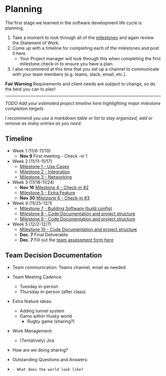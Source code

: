 # Planning

The first stage we learned in the software development life cycle is planning. 

1. Take a moment to look through all of the [milestones](./../) and again review the Statement of Work. 
2. Come up with a timeline for completing each of the milestones and post it here.
	- Your Project manager will look through this when completing the first milestone check-in to ensure you have a plan.
3. I also recommend at this time that you set up a channel to communicate with your team members (e.g. teams, slack, email, etc.).

**Fair Warning** Requirements and client needs are subject to change, so do the best you can to plan!

<hr>

*TODO Add your estimated project timeline here highlighting major milestone completion targets*

*I recommend you use a markdown table or list to stay organized, add or remove as many entries as you need.*


## Timeline

- Week 1 (11/6-11/10)
	* **Nov 9** First meeting - Check -in 1
- Week 2 (11/11-11/17)
	* [Milestone 1 - Use Cases](./1/README.md)
	* [Milestone 2 - Integration](./2/README.md)
	* [Milestone 3 - Networking](./3/README.md)
- Week 3 (11/18-11/24)
	* **Nov 16** [Milestone 4 - Check-in #2](./4/README.md)
	* [Milestone 5 - Extra Feature](./5/README.md)
	* **Nov 30** [Milestone 6 - Check-in #3](./6/README.md)
- Week 4 (11/25-12/1)
	* [Milestone 7 - Building Software (build config)](./7/README.md)
	* [Milestone 8 - Code Documentation and project structure](./8/README.md)
 	* [Milestone 9 - Code Documentation and project structure](./9/README.md)
- Week 5 (12/2-12/7)
	* [Milestone 10 - Code Documentation and project structure](./10/README.md)
	* **Dec. 7** Final Deliverable 
	* **Dec. 7** Fill out the [team assessment form here](https://forms.gle/oULiS6RRnQy82FCSA)


## Team Decision Documentation
* Team communication: Teams channel, email as needed
* Team Meeting Cadence:
	* Tuesday in-person
	* Thursday in-person (after class)
 * Extra feature ideas:
	* Adding tunnel system
 	* Game within Husky world
  		* Rugby game (sharing?)
 * Work Management:
 	* (Tentatively) Jira

  * How are we doing sharing?

  * Outstanding Questions and Answers:
  * 	- What does the world look like?
